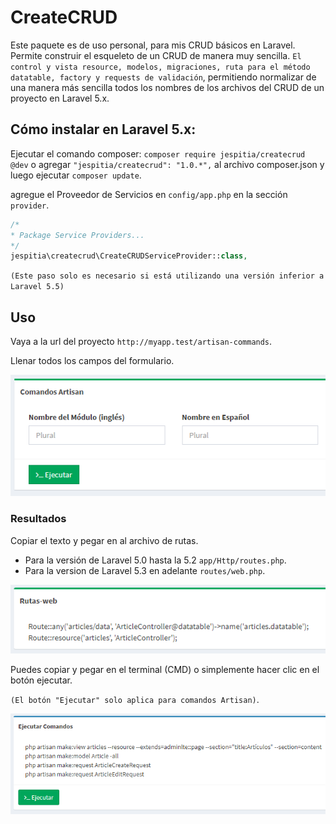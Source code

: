 # CreateCRUD

Este paquete es de uso personal, para mis CRUD básicos en Laravel. Permite construir el esqueleto de un CRUD de manera muy sencilla. `El control y vista resource, modelos, migraciones, ruta para el método datatable, factory y requests de validación`, permitiendo normalizar de una manera más sencilla todos los nombres de los archivos del CRUD de un proyecto en Laravel 5.x.

## Cómo instalar en Laravel 5.x:
Ejecutar el comando composer: `composer require jespitia/createcrud @dev` o agregar `"jespitia/createcrud": "1.0.*",` al archivo composer.json y luego ejecutar `composer update`.

agregue el Proveedor de Servicios en `config/app.php` en la sección `provider`.
```php
/*
* Package Service Providers...
*/
jespitia\createcrud\CreateCRUDServiceProvider::class,
```
`(Este paso solo es necesario si está utilizando una versión inferior a Laravel 5.5)`

## Uso
Vaya a la url del proyecto `http://myapp.test/artisan-commands`.

Llenar todos los campos del formulario.

![alt text](https://raw.githubusercontent.com/chuchoarte/createcrud/master/src/public/img/form-1.PNG)

### Resultados

Copiar el texto y pegar en al archivo de rutas. 
  * Para la versión de Laravel 5.0 hasta la 5.2 `app/Http/routes.php`.
  * Para la version de Laravel 5.3 en adelante `routes/web.php`.
  
![alt text](https://raw.githubusercontent.com/chuchoarte/createcrud/master/src/public/img/form-2.PNG)

Puedes copiar y pegar en el terminal (CMD) o simplemente hacer clic en el botón ejecutar. 

`(El botón "Ejecutar" solo aplica para comandos Artisan)`.

![alt text](https://raw.githubusercontent.com/chuchoarte/createcrud/master/src/public/img/form-3.PNG)
